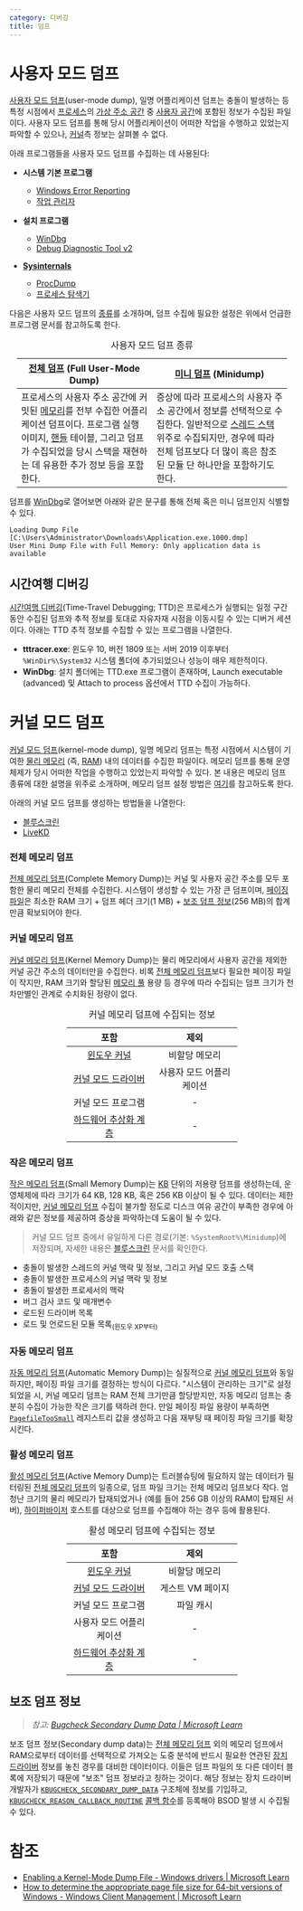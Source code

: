 ```yaml
---
category: 디버깅
title: 덤프
---
```

# 사용자 모드 덤프
[사용자 모드 덤프](https://learn.microsoft.com/en-us/windows-hardware/drivers/debugger/user-mode-dump-files)(user-mode dump), 일명 어플리케이션 덤프는 충돌이 발생하는 등 특정 시점에서 [프로세스](ko.Process.md)의 [가상 주소 공간](ko.Process.md#가상-주소-공간) 중 [사용자 공간](ko.Processor.md#보호-링)에 포함된 정보가 수집된 파일이다. 사용자 모드 덤프를 통해 당시 어플리케이션이 어떠한 작업을 수행하고 있었는지 파악할 수 있으나, [커널](ko.Kernel.md#커널)측 정보는 살펴볼 수 없다.

아래 프로그램들을 사용자 모드 덤프를 수집하는 데 사용된다:

<ul><li><dl><b>시스템 기본 프로그램</b><ul><li><a href="ko.WER.md">Windows Error Reporting</a></li><li><a href="https://ko.wikipedia.org/wiki/작업_관리자">작업 관리자</a></li></ul></dl></li>
<li><dl><b>설치 프로그램</b><ul><li><a href="ko.WinDbg.md">WinDbg</a></li><li><a href="https://www.microsoft.com/en-us/download/details.aspx?id=103453">Debug Diagnostic Tool v2</a></li></ul></dl></li>
<li><dl><b><a href="ko.Sysinternals.md">Sysinternals</a></b><ul><li><a href="ko.ProcDump.md">ProcDump</a></li><li><a href="ko.Process_Monitor.md">프로세스 탐색기</a></li></ul></dl></li></ul>

다음은 사용자 모드 덤프의 [종류](https://learn.microsoft.com/en-us/windows-hardware/drivers/debugger/user-mode-dump-files)를 소개하며, 덤프 수집에 필요한 설정은 위에서 언급한 프로그램 문서를 참고하도록 한다.

<table style="width: 95%; margin: auto;">
<caption style="text-align: center;">사용자 모드 덤프 종류</capation>
<colgroup><col style="width: 50%;"/><col style="width: 50%;"/></colgroup>
<thead><tr><th style="text-align: center;"><a href="https://learn.microsoft.com/en-us/windows-hardware/drivers/debugger/user-mode-dump-files#full">전체 덤프</a> (Full User-Mode Dump)</th><th style="text-align: center;"><a href="https://learn.microsoft.com/en-us/windows-hardware/drivers/debugger/user-mode-dump-files#minidumps">미니 덤프</a> (Minidump)</th></tr></thead>
<tbody><tr><td>프로세스의 사용자 주소 공간에 커밋된 <a href="ko.Memory.md">메모리</a>를 전부 수집한 어플리케이션 덤프이다. 프로그램 실행 이미지, <a href="ko.Process.md#핸들">핸들</a> 테이블, 그리고 덤프가 수집되었을 당시 스택을 재현하는 데 유용한 추가 정보 등을 포함한다.</td><td>증상에 따라 프로세스의 사용자 주소 공간에서 정보를 선택적으로 수집한다. 일반적으로 <a href="ko.Process.md#스레드">스레드 스택</a> 위주로 수집되지만, 경우에 따라 전체 덤프보다 더 많이 혹은 참조된 모듈 단 하나만을 포함하기도 한다.</td></tr></tbody>
</table>

덤프를 [WinDbg](ko.WinDbg.md)로 열어보면 아래와 같은 문구를 통해 전체 혹은 미니 덤프인지 식별할 수 있다.

```windbg
Loading Dump File [C:\Users\Administrator\Downloads\Application.exe.1000.dmp]
User Mini Dump File with Full Memory: Only application data is available
```

## 시간여행 디버깅
[시간여행 디버깅](https://learn.microsoft.com/en-us/windows-hardware/drivers/debugger/time-travel-debugging-overview)(Time-Travel Debugging; TTD)은 프로세스가 실행되는 일정 구간동안 수집된 덤프와 추적 정보를 토대로 자유자재 시점을 이동시킬 수 있는 디버거 세션이다. 아래는 TTD 추적 정보를 수집할 수 있는 프로그램을 나열한다.

* **tttracer.exe**: 윈도우 10, 버전 1809 또는 서버 2019 이후부터 `%WinDir%\System32` 시스템 폴더에 추가되었으나 성능이 매우 제한적이다.
* **WinDbg**: 설치 폴더에는 TTD.exe 프로그램이 존재하며, Launch executable (advanced) 및 Attach to process 옵션에서 TTD 수집이 가능하다.

# 커널 모드 덤프
[커널 모드 덤프](https://learn.microsoft.com/en-us/windows-hardware/drivers/debugger/kernel-mode-dump-files)(kernel-mode dump), 일명 메모리 덤프는 특정 시점에서 시스템이 기여한 [물리 메모리](https://en.wikipedia.org/wiki/Computer_memory) (즉, [RAM](https://en.wikipedia.org/wiki/Random-access_memory)) 내의 데이터를 수집한 파일이다. 메모리 덤프를 통해 운영체제가 당시 어떠한 작업을 수행하고 있었는지 파악할 수 있다. 본 내용은 메모리 덤프 종류에 대한 설명을 위주로 소개하며, 메모리 덤프 설정 방법은 [여기](ko.BSOD.md#bsod-설정)를 참고하도록 한다.

아래의 커널 모드 덤프를 생성하는 방법들을 나열한다:

* [블루스크린](ko.BSOD.md)
* [LiveKD](ko.LiveKD.md)

### 전체 메모리 덤프
[전체 메모리 덤프](https://learn.microsoft.com/en-us/windows-hardware/drivers/debugger/complete-memory-dump)(Complete Memory Dump)는 커널 및 사용자 공간 주소를 모두 포함한 물리 메모리 전체를 수집한다. 시스템이 생성할 수 있는 가장 큰 덤프이며, [페이징 파일](ko.Memory.md#페이징-파일)은 최소한 RAM 크기 + 덤프 헤더 크기(1 MB) + [보조 덤프 정보](#보조-덤프-정보)(256 MB)의 합계만큼 확보되어야 한다.

### 커널 메모리 덤프
[커널 메모리 덤프](https://learn.microsoft.com/en-us/windows-hardware/drivers/debugger/kernel-memory-dump)(Kernel Memory Dump)는 물리 메모리에서 사용자 공간을 제외한 커널 공간 주소의 데이터만을 수집한다. 비록 [전체 메모리 덤프](#전체-메모리-덤프)보다 필요한 페이징 파일이 작지만, RAM 크기와 할당된 [메모리 풀](ko.Memory.md#메모리-풀) 용량 등 경우에 따라 수집되는 덤프 크기가 천차만별인 관계로 수치화된 정량이 없다.

<table style="table-layout: fixed; width: 60%; margin: auto;">
<caption style="caption-side: top;">커널 메모리 덤프에 수집되는 정보</caption>
<colgroup><col style="width: 50%;"/><col style="width: 50%;"/></colgroup>
<thead><tr><th style="text-align: center;">포함</th><th style="text-align: center;">제외</th></tr></thead>
<tbody style="text-align: center;">
<tr><td><a href="ko.Kernel.md">윈도우 커널</a></td><td>비할당 메모리</td></tr>
<tr><td><a href="ko.Driver.md">커널 모드 드라이버</a></td><td>사용자 모드 어플리케이션</td></tr>
<tr><td>커널 모드 프로그램</td><td>-</td></tr>
<tr><td><a href="ko.Kernel.md#하드웨어-추상-계층">하드웨어 추상화 계층</a></td><td>-</td></tr>
</tbody>
</table>

### 작은 메모리 덤프
[작은 메모리 덤프](https://learn.microsoft.com/en-us/windows-hardware/drivers/debugger/small-memory-dump)(Small Memory Dump)는 [KB](https://ko.wikipedia.org/wiki/킬로바이트) 단위의 저용량 덤프를 생성하는데, 운영체제에 따라 크기가 64 KB, 128 KB, 혹은 256 KB 이상이 될 수 있다. 데이터는 제한적이지만, [커널 메모리 덤프](#커널-메모리-덤프) 수집이 불가할 정도로 디스크 여유 공간이 부족한 경우에 아래와 같은 정보를 제공하여 증상을 파악하는데 도움이 될 수 있다.

> 커널 모드 덤프 중에서 유일하게 다른 경로(기본: `%SystemRoot%\Minidump`)에 저장되며, 자세한 내용은 [블루스크린](ko.BSOD.md#crashcontrol-작은-메모리-덤프) 문서를 확인한다.

* 충돌이 발생한 스레드의 커널 맥락 및 정보, 그리고 커널 모드 호출 스택
* 충돌이 발생한 프로세스의 커널 맥락 및 정보
* 충돌이 발생한 프로세서의 맥락
* 버그 검사 코드 및 매개변수
* 로드된 드라이버 목록
* 로드 및 언로드된 모듈 목록<sub>(윈도우 XP부터)</sub>

### 자동 메모리 덤프
[자동 메모리 덤프](https://learn.microsoft.com/en-us/windows-hardware/drivers/debugger/automatic-memory-dump)(Automatic Memory Dump)는 실질적으로 [커널 메모리 덤프](#커널-메모리-덤프)와 동일하지만, 페이징 파일 크기를 결정하는 방식이 다르다. "시스템이 관리하는 크기"로 설정되었을 시, 커널 메모리 덤프는 RAM 전체 크기만큼 할당받지만, 자동 메모리 덤프는 충분히 수집이 가능한 작은 크기를 택하려 한다. 만일 페이징 파일 용량이 부족하면 [`PagefileTooSmall`](ko.BSOD.md#bsod-설정) 레지스트리 값을 생성하고 다음 재부팅 때 페이징 파일 크기를 확장시킨다.

### 활성 메모리 덤프
[활성 메모리 덤프](https://learn.microsoft.com/en-us/windows-hardware/drivers/debugger/active-memory-dump)(Active Memory Dump)는 트러블슈팅에 필요하지 않는 데이터가 필터링된 [전체 메모리 덤프](#전체-메모리-덤프)의 일종으로, 덤프 파일 크기는 전체 메모리 덤프보다 작다. 엄청난 크기의 물리 메모리가 탑재되었거나 (예를 들어 256 GB 이상의 RAM이 탑재된 서버), [하이퍼바이저](https://ko.wikipedia.org/wiki/하이퍼바이저) 호스트를 대상으로 덤프를 수집해야 하는 경우 등에 활용된다.

<table style="table-layout: fixed; width: 60%; margin: auto;">
<caption style="caption-side: top;">활성 메모리 덤프에 수집되는 정보</caption>
<colgroup><col style="width: 50%;"/><col style="width: 50%;"/></colgroup>
<thead><tr><th style="text-align: center;">포함</th><th style="text-align: center;">제외</th></tr></thead>
<tbody style="text-align: center;">
<tr><td><a href="ko.Kernel.md">윈도우 커널</a></td><td>비할당 메모리</td></tr>
<tr><td><a href="ko.Driver.md">커널 모드 드라이버</a></td><td>게스트 VM 페이지</td></tr>
<tr><td>커널 모드 프로그램</td><td>파일 캐시</td></tr>
<tr><td>사용자 모드 어플리케이션</td><td>-</td></tr>
<tr><td><a href="ko.Kernel.md#하드웨어-추상-계층">하드웨어 추상화 계층</a></td><td>-</td></tr>
</tbody>
</table>

## 보조 덤프 정보
> *참고: [Bugcheck Secondary Dump Data | Microsoft Learn](https://learn.microsoft.com/en-us/shows/inside/bugcheck-secondary-dump-data)*

보조 덤프 정보(Secondary dump data)는 [전체 메모리 덤프](#전체-메모리-덤프) 외의 메모리 덤프에서 RAM으로부터 데이터를 선택적으로 가져오는 도중 분석에 반드시 필요한 연관된 [장치 드라이버](ko.Driver.md) 정보를 놓친 경우를 대비한 데이터이다. 이들은 덤프 파일의 또 다른 데이터 블록에 저장되기 때문에 "보조" 덤프 정보라고 칭하는 것이다. 해당 정보는 장치 드라이버 개발자가 [`KBUGCHECK_SECONDARY_DUMP_DATA`](https://learn.microsoft.com/en-us/windows-hardware/drivers/ddi/wdm/ns-wdm-_kbugcheck_secondary_dump_data) 구조체에 정보를 기입하고, [`KBUGCHECK_REASON_CALLBACK_ROUTINE`](https://learn.microsoft.com/en-us/windows-hardware/drivers/ddi/wdm/nc-wdm-kbugcheck_reason_callback_routine) [콜백 함수](ko.C.md#콜백-함수)를 등록해야 BSOD 발생 시 수집될 수 있다.

# 참조
* [Enabling a Kernel-Mode Dump File - Windows drivers &#124; Microsoft Learn](https://learn.microsoft.com/en-us/windows-hardware/drivers/debugger/enabling-a-kernel-mode-dump-file)
* [How to determine the appropriate page file size for 64-bit versions of Windows - Windows Client Management &#124; Microsoft Learn](https://learn.microsoft.com/en-us/windows/client-management/determine-appropriate-page-file-size)
